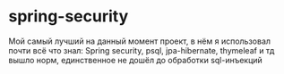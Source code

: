 # spring-security
Мой самый лучший на данный момент проект, 
в нём я использовал почти всё что знал:
Spring security, psql, jpa-hibernate, thymeleaf и тд
вышло норм, единственное не дошёл до обработки sql-инъекций

